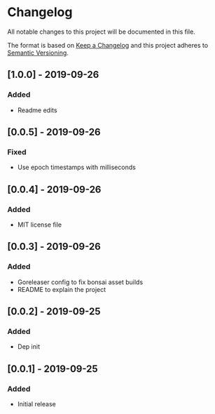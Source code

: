 # Changelog
All notable changes to this project will be documented in this file.

The format is based on [Keep a Changelog](http://keepachangelog.com/en/1.0.0/)
and this project adheres to [Semantic
Versioning](http://semver.org/spec/v2.0.0.html).

## [1.0.0] - 2019-09-26

### Added
- Readme edits

## [0.0.5] - 2019-09-26

### Fixed
- Use epoch timestamps with milliseconds

## [0.0.4] - 2019-09-26

### Added
- MIT license file

## [0.0.3] - 2019-09-26

### Added
- Goreleaser config to fix bonsai asset builds
- README to explain the project

## [0.0.2] - 2019-09-25

### Added
- Dep init

## [0.0.1] - 2019-09-25

### Added
- Initial release
